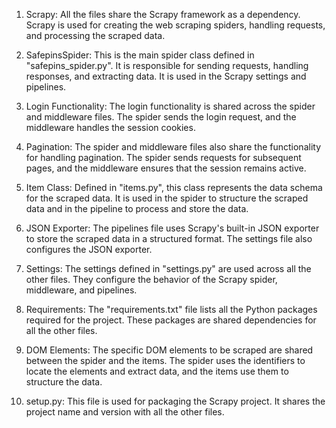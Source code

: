 1. Scrapy: All the files share the Scrapy framework as a dependency. Scrapy is used for creating the web scraping spiders, handling requests, and processing the scraped data.

2. SafepinsSpider: This is the main spider class defined in "safepins_spider.py". It is responsible for sending requests, handling responses, and extracting data. It is used in the Scrapy settings and pipelines.

3. Login Functionality: The login functionality is shared across the spider and middleware files. The spider sends the login request, and the middleware handles the session cookies.

4. Pagination: The spider and middleware files also share the functionality for handling pagination. The spider sends requests for subsequent pages, and the middleware ensures that the session remains active.

5. Item Class: Defined in "items.py", this class represents the data schema for the scraped data. It is used in the spider to structure the scraped data and in the pipeline to process and store the data.

6. JSON Exporter: The pipelines file uses Scrapy's built-in JSON exporter to store the scraped data in a structured format. The settings file also configures the JSON exporter.

7. Settings: The settings defined in "settings.py" are used across all the other files. They configure the behavior of the Scrapy spider, middleware, and pipelines.

8. Requirements: The "requirements.txt" file lists all the Python packages required for the project. These packages are shared dependencies for all the other files.

9. DOM Elements: The specific DOM elements to be scraped are shared between the spider and the items. The spider uses the identifiers to locate the elements and extract data, and the items use them to structure the data.

10. setup.py: This file is used for packaging the Scrapy project. It shares the project name and version with all the other files.
